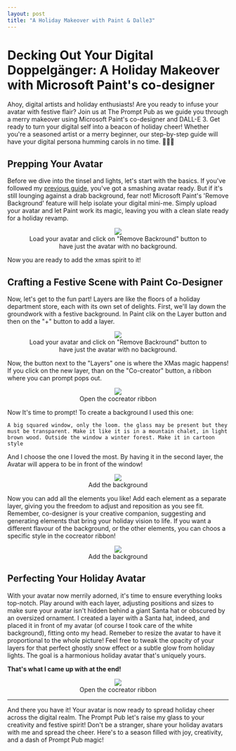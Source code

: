 ```yaml
---
layout: post
title: "A Holiday Makeover with Paint & Dalle3"
---
```


# Decking Out Your Digital Doppelgänger: A Holiday Makeover with Microsoft Paint's co-designer


Ahoy, digital artists and holiday 
enthusiasts! Are you ready to infuse 
your avatar with festive flair? 
Join us at The Prompt Pub as we 
guide you through a merry makeover 
using Microsoft Paint's co-designer and 
DALL-E 3. Get ready to turn your digital self into a beacon of holiday cheer! Whether you're a seasoned artist or a merry beginner, our step-by-step guide will have your digital persona humming carols in no time. 🎨🎅🤖

## Prepping Your Avatar
Before we dive into the tinsel and lights, let's start with the basics. If you've followed my [previous guide](https://malgocoder54.github.io/2023/12/10/create-avatar001.html), you've got a smashing avatar ready. But if it's still lounging against a drab background, fear not! Microsoft Paint's 'Remove Background' feature will help isolate your digital mini-me. Simply upload your avatar and let Paint work its magic, leaving you with a clean slate ready for a holiday revamp.

<p align="center">
<figure align="center">
    <img src="https://malgocoder54.github.io/assets/xmas_flavour/Background_remover.png"/>
    <figcaption  align="center">Load your avatar and click on "Remove Backround" button to have just the avatar with no background.</figcaption>
</figure>
</p>

Now you are ready to add the xmas spirit to it!

## Crafting a Festive Scene with Paint Co-Designer

Now, let's get to the fun part! Layers are like the floors of a holiday department store, each with its own set of delights. First, we'll lay down the groundwork with a festive background. In Paint clik on the Layer button and then on the "+" button to add a layer.

<p align="center">
<figure align="center">
    <img src="https://malgocoder54.github.io/assets/xmas_flavour/add_layer.png"/>
    <figcaption  align="center">Load your avatar and click on "Remove Backround" button to have just the avatar with no background.</figcaption>
</figure>
</p>

Now, the button next to the "Layers" one is where the XMas magic happens! If you click on the new layer, than on the "Co-creator" button, a ribbon where you can prompt pops out.

<p align="center">
<figure align="center">
    <img src="https://malgocoder54.github.io/assets/xmas_flavour/cocreator.png"/>
    <figcaption  align="center">Open the cocreator ribbon</figcaption>
</figure>
</p>

Now It's time to prompt! To create a background I used this one:

`A big squared window, only the loom. the glass may be present but they must be transparent. Make it like it is in a mountain chalet, in light brown wood. Outside the window a winter forest. Make it in cartoon style`


And I choose the one I loved the most. By having it in the second layer, the Avatar will appera to be in front of the window!


<p align="center">
<figure align="center">
    <img src="https://malgocoder54.github.io/assets/xmas_flavour/sfondo.png"/>
    <figcaption  align="center">Add the background</figcaption>
</figure>
</p>


Now you can add all the elements you like! Add each element as a separate layer, giving you the freedom to adjust and reposition as you see fit. Remember, co-designer is your creative companion, suggesting and generating elements that bring your holiday vision to life.
If you want a different flavour of the background, or the other elements, you can choos a specific style in the cocreator ribbon!

<p align="center">
<figure align="center">
    <img src="https://malgocoder54.github.io/assets/xmas_flavour/style_selection.png"/>
    <figcaption  align="center">Add the background</figcaption>
</figure>
</p>



## Perfecting Your Holiday Avatar

With your avatar now merrily adorned, it's time to ensure everything looks top-notch. Play around with each layer, adjusting positions and sizes to make sure your avatar isn't hidden behind a giant Santa hat or obscured by an oversized ornament. I created a layer with a Santa hat, indeed, and placed it in front of my avatar (of course I took care of the white background), fitting onto my head. Remeber to resize the avatar to have it proportional to the whole picture!
Feel free to tweak the opacity of your layers for that perfect ghostly snow effect or a subtle glow from holiday lights. The goal is a harmonious holiday avatar that's uniquely yours.

**That's what I came up with at the end!**

<p align="center">
<figure align="center">
    <img src="https://malgocoder54.github.io/assets/xmas_flavour/cocreator.png"/>
    <figcaption  align="center">Open the cocreator ribbon</figcaption>
</figure>
</p>

---

And there you have it! Your avatar is now ready to spread holiday cheer across the digital realm. The Prompt Pub let's raise my glass to your creativity and festive spirit! Don't be a stranger, share your holiday avatars with me and spread the cheer. Here's to a season filled with joy, creativity, and a dash of Prompt Pub magic!

